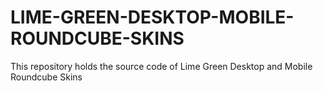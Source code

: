 # LIME-GREEN-DESKTOP-MOBILE-ROUNDCUBE-SKINS
This repository holds the source code of Lime Green Desktop and Mobile Roundcube Skins
